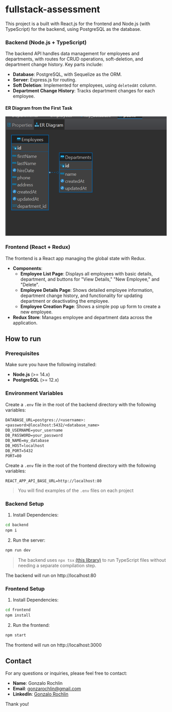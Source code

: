 # fullstack-assessment

This project is a built with React.js for the frontend and Node.js (with TypeScript) for the backend, using PostgreSQL as the database.

### Backend (Node.js + TypeScript)

The backend API handles data management for employees and departments, with routes for CRUD operations, soft-deletion, and department change history. Key parts include:

- **Database**: PostgreSQL, with Sequelize as the ORM.
- **Server**: Express.js for routing.
- **Soft Deletion**: Implemented for employees, using `deletedAt` column.
- **Department Change History**: Tracks department changes for each employee.

#### ER Diagram from the First Task
![ER Diagram](DBDiagram.png)

### Frontend (React + Redux)

The frontend is a React app managing the global state with Redux.

- **Components**:
  - **Employee List Page**: Displays all employees with basic details, department, and buttons for "View Details," "New Employee," and "Delete".
  - **Employee Details Page**: Shows detailed employee information, department change history, and functionality for updating department or deactivating the employee.
  - **Employee Creation Page**: Shows a simple pop up form to create a new employee.
- **Redux Store**: Manages employee and department data across the application.

## How to run

### Prerequisites

Make sure you have the following installed:
- **Node.js** (>= 14.x)
- **PostgreSQL** (>= 12.x)

### Environment Variables

Create a `.env` file in the root of the backend directory with the following variables:

```
DATABASE_URL=postgres://<username>:<password>@localhost:5432/<database_name>
DB_USERNAME=your_username
DB_PASSWORD=your_password
DB_NAME=my_database
DB_HOST=localhost
DB_PORT=5432
PORT=80
```

Create a `.env` file in the root of the frontend directory with the following variables:

```
REACT_APP_API_BASE_URL=http://localhost:80
```
> You will find examples of the `.env` files on each project

### Backend Setup
1. Install Dependencies:

```bash
cd backend
npm i
```

2. Run the server:

```bash
npm run dev
```
> The backend uses `npx tsx` [(this library)](https://github.com/privatenumber/tsx) to run TypeScript files without needing a separate compilation step.

The backend will run on http://localhost:80

### Frontend Setup
1. Install Dependencies:

```bash
cd frontend
npm install
```

2. Run the frontend:

```bash
npm start
```

The frontend will run on http://localhost:3000

## Contact

For any questions or inquiries, please feel free to contact:

- **Name**: Gonzalo Rochlin
- **Email**: gonzarochlin@gmail.com
- **LinkedIn**: [Gonzalo Rochlin](https://www.linkedin.com/in/gonzalo-rochlin/)

Thank you!